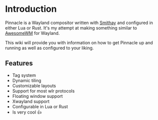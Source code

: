 # Introduction

Pinnacle is a Wayland compositor written with [Smithay](https://github.com/Smithay/smithay)
and configured in either Lua or Rust. It's my attempt at making something similar to
[AwesomeWM](https://github.com/awesomeWM/awesome) for Wayland.

This wiki will provide you with information on how to get Pinnacle
up and running as well as configured to your liking.

## Features
- Tag system
- Dynamic tiling
- Customizable layouts
- Support for most wlr protocols
- Floating window support
- Xwayland support
- Configurable in Lua or Rust
- Is very cool 👍
